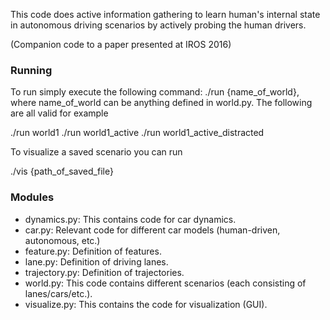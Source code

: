 This code does active information gathering to learn human's internal state in autonomous driving scenarios by actively probing the human drivers.

(Companion code to a paper presented at IROS 2016)

### Running

To run simply execute the following command: ./run {name_of_world}, where name_of_world can be anything defined in world.py.
The following are all valid for example

./run world1
./run world1_active
./run world1_active_distracted

To visualize a saved scenario you can run

./vis {path_of_saved_file}

### Modules

- dynamics.py: This contains code for car dynamics.
- car.py: Relevant code for different car models (human-driven, autonomous, etc.)
- feature.py: Definition of features.
- lane.py: Definition of driving lanes.
- trajectory.py: Definition of trajectories.
- world.py: This code contains different scenarios (each consisting of lanes/cars/etc.).
- visualize.py: This contains the code for visualization (GUI).
